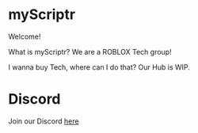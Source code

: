 # myScriptr 
Welcome!

What is myScriptr?
We are a ROBLOX Tech group!

I wanna buy Tech, where can I do that?
Our Hub is WIP.

# Discord

Join our Discord [here](https://discord.gg/K4VEHbN)
